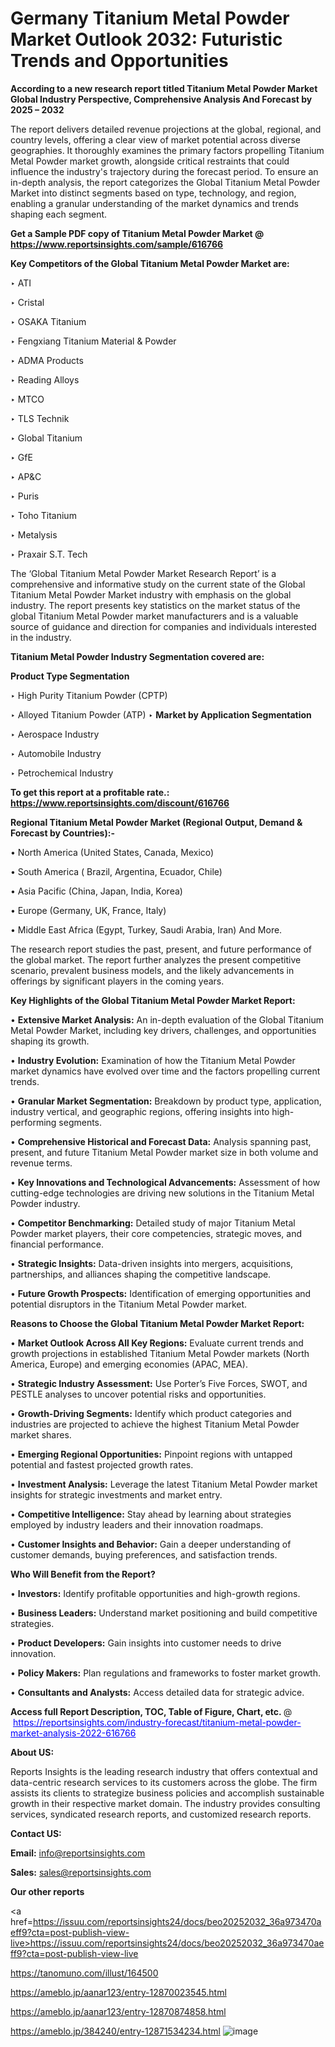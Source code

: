 # Germany Titanium Metal Powder Market Outlook 2032: Futuristic Trends and Opportunities

<strong>According to a new research report titled Titanium Metal Powder Market Global Industry Perspective, Comprehensive Analysis And Forecast by 2025 – 2032</strong>

The report delivers detailed revenue projections at the global, regional, and country levels, offering a clear view of market potential across diverse geographies. It thoroughly examines the primary factors propelling Titanium Metal Powder market growth, alongside critical restraints that could influence the industry's trajectory during the forecast period. To ensure an in-depth analysis, the report categorizes the Global Titanium Metal Powder Market into distinct segments based on type, technology, and region, enabling a granular understanding of the market dynamics and trends shaping each segment.

<strong>Get a Sample PDF copy of Titanium Metal Powder Market </strong><strong>@<a href=https://www.reportsinsights.com/sample/616766 style=color:#0000ff;> https://www.reportsinsights.com/sample/616766</a></strong></font>

<strong>Key Competitors of the Global Titanium Metal Powder Market are:</strong>

‣ ATI

‣ Cristal

‣ OSAKA Titanium

‣ Fengxiang Titanium Material & Powder

‣ ADMA Products

‣ Reading Alloys

‣ MTCO

‣ TLS Technik

‣ Global Titanium

‣ GfE

‣ AP&C

‣ Puris

‣ Toho Titanium

‣ Metalysis

‣ Praxair S.T. Tech

The ‘Global Titanium Metal Powder Market Research Report’ is a comprehensive and informative study on the current state of the Global Titanium Metal Powder Market industry with emphasis on the global industry. The report presents key statistics on the market status of the global Titanium Metal Powder market manufacturers and is a valuable source of guidance and direction for companies and individuals interested in the industry.

<strong>Titanium Metal Powder Industry Segmentation covered are:</strong>

<strong>Product Type Segmentation</strong>

‣ High Purity Titanium Powder (CPTP)

‣ Alloyed Titanium Powder (ATP)
‣ 
<strong>Market by Application Segmentation</strong>

‣ Aerospace Industry

‣ Automobile Industry

‣ Petrochemical Industry

<strong>To get this report at a profitable rate.: <a href=https://www.reportsinsights.com/discount/616766 style=color:#0000ff;>https://www.reportsinsights.com/discount/616766</a></strong></font>

<strong>Regional Titanium Metal Powder Market (Regional Output, Demand &amp; Forecast by Countries):-</strong>

• North America (United States, Canada, Mexico)

• South America ( Brazil, Argentina, Ecuador, Chile)

• Asia Pacific (China, Japan, India, Korea)

• Europe (Germany, UK, France, Italy)

• Middle East Africa (Egypt, Turkey, Saudi Arabia, Iran) And More.

The research report studies the past, present, and future performance of the global market. The report further analyzes the present competitive scenario, prevalent business models, and the likely advancements in offerings by significant players in the coming years.

<strong>Key Highlights of the Global Titanium Metal Powder Market Report:</strong>

• <strong>Extensive Market Analysis:</strong> An in-depth evaluation of the Global Titanium Metal Powder Market, including key drivers, challenges, and opportunities shaping its growth.

• <strong>Industry Evolution:</strong> Examination of how the Titanium Metal Powder market dynamics have evolved over time and the factors propelling current trends.

• <strong>Granular Market Segmentation:</strong> Breakdown by product type, application, industry vertical, and geographic regions, offering insights into high-performing segments.

• <strong>Comprehensive Historical and Forecast Data:</strong> Analysis spanning past, present, and future Titanium Metal Powder market size in both volume and revenue terms.

• <strong>Key Innovations and Technological Advancements:</strong> Assessment of how cutting-edge technologies are driving new solutions in the Titanium Metal Powder industry.

• <strong>Competitor Benchmarking:</strong> Detailed study of major Titanium Metal Powder market players, their core competencies, strategic moves, and financial performance.

• <strong>Strategic Insights:</strong> Data-driven insights into mergers, acquisitions, partnerships, and alliances shaping the competitive landscape.

• <strong>Future Growth Prospects:</strong> Identification of emerging opportunities and potential disruptors in the Titanium Metal Powder market.

<strong>Reasons to Choose the Global Titanium Metal Powder Market Report:</strong>

• <strong>Market Outlook Across All Key Regions:</strong> Evaluate current trends and growth projections in established Titanium Metal Powder markets (North America, Europe) and emerging economies (APAC, MEA).

• <strong>Strategic Industry Assessment:</strong> Use Porter’s Five Forces, SWOT, and PESTLE analyses to uncover potential risks and opportunities.

• <strong>Growth-Driving Segments:</strong> Identify which product categories and industries are projected to achieve the highest Titanium Metal Powder market shares.

• <strong>Emerging Regional Opportunities:</strong> Pinpoint regions with untapped potential and fastest projected growth rates.

• <strong>Investment Analysis:</strong> Leverage the latest Titanium Metal Powder market insights for strategic investments and market entry.

• <strong>Competitive Intelligence:</strong> Stay ahead by learning about strategies employed by industry leaders and their innovation roadmaps.

• <strong>Customer Insights and Behavior:</strong> Gain a deeper understanding of customer demands, buying preferences, and satisfaction trends.

<strong>Who Will Benefit from the Report?</strong>

• <strong>Investors:</strong> Identify profitable opportunities and high-growth regions.

• <strong>Business Leaders:</strong> Understand market positioning and build competitive strategies.

• <strong>Product Developers:</strong> Gain insights into customer needs to drive innovation.

• <strong>Policy Makers:</strong> Plan regulations and frameworks to foster market growth.

• <strong>Consultants and Analysts:</strong> Access detailed data for strategic advice.
</ul>
<strong>Access full Report Description, TOC, Table of Figure, Chart, etc. </strong>@  <a href=https://reportsinsights.com/industry-forecast/titanium-metal-powder-market-analysis-2022-616766 style=color:#0000ff;>https://reportsinsights.com/industry-forecast/titanium-metal-powder-market-analysis-2022-616766</a></font>

<strong><strong>About US</strong>:</strong>

Reports Insights is the leading research industry that offers contextual and data-centric research services to its customers across the globe. The firm assists its clients to strategize business policies and accomplish sustainable growth in their respective market domain. The industry provides consulting services, syndicated research reports, and customized research reports.

<strong>Contact US:</strong>

<p class=""""><b>Email:</b> <a href=mailto:info@reportsinsights.com>info@reportsinsights.com</a></p>
<p class=""""><b>Sales:</b> <a href=mailto:sales@reportsinsights.com>sales@reportsinsights.com</a></p>

<strong>Our other reports</strong>

<a href=https://issuu.com/reportsinsights24/docs/beo20252032_36a973470aeff9?cta=post-publish-view-live>https://issuu.com/reportsinsights24/docs/beo20252032_36a973470aeff9?cta=post-publish-view-live</a>

<a href=https://tanomuno.com/illust/164500>https://tanomuno.com/illust/164500</a>

<a href=https://ameblo.jp/aanar123/entry-12870023545.html>https://ameblo.jp/aanar123/entry-12870023545.html</a>

<a href=https://ameblo.jp/aanar123/entry-12870874858.html>https://ameblo.jp/aanar123/entry-12870874858.html</a>

<a href=https://ameblo.jp/384240/entry-12871534234.html>https://ameblo.jp/384240/entry-12871534234.html</a>
![image](https://github.com/user-attachments/assets/e5ba1551-4576-4b57-b213-da74659fd9c9)
